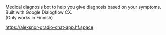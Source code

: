 Medical diagnosis bot to help you give diagnosis based on your symptoms. Built with Google Dialogflow CX.  
(Only works in Finnish)

https://aleksnor-gradio-chat-app.hf.space

